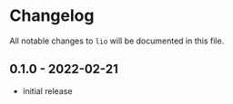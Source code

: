 # Changelog

All notable changes to `lio` will be documented in this file.

## 0.1.0 - 2022-02-21

- initial release
